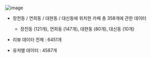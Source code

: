 ![image](https://github.com/Innyy/24-1DAmini/assets/103313849/140ddbeb-ea21-4f30-9489-bfdf1d899231)

- 창천동 / 연희동 / 대현동 / 대신동에 위치한 카페 총 358개에 관한 데이터
  - 창천동 (121개), 연희동 (147개), 대현동 (80개), 대신동 (10개)

- 리뷰 데이터 전체 : 6451개
- 유저별 데이터 : 4587개
